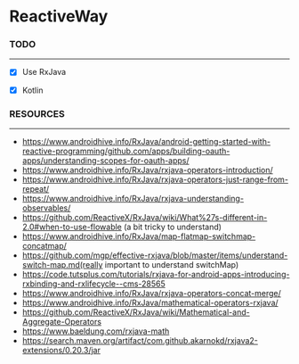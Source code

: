 # ReactiveWay

### **TODO**
_____________________________________________________________

- [X] Use RxJava
- [X] Kotlin


### **RESOURCES**
______________________________________________________________

* https://www.androidhive.info/RxJava/android-getting-started-with-reactive-programming/github.com/apps/building-oauth-apps/understanding-scopes-for-oauth-apps/
* https://www.androidhive.info/RxJava/rxjava-operators-introduction/
* https://www.androidhive.info/RxJava/rxjava-operators-just-range-from-repeat/
* https://www.androidhive.info/RxJava/rxjava-understanding-observables/
* https://github.com/ReactiveX/RxJava/wiki/What%27s-different-in-2.0#when-to-use-flowable (a bit tricky to understand)
* https://www.androidhive.info/RxJava/map-flatmap-switchmap-concatmap/
* https://github.com/mgp/effective-rxjava/blob/master/items/understand-switch-map.md(really important to understand switchMap)
* https://code.tutsplus.com/tutorials/rxjava-for-android-apps-introducing-rxbinding-and-rxlifecycle--cms-28565
* https://www.androidhive.info/RxJava/rxjava-operators-concat-merge/
* https://www.androidhive.info/RxJava/mathematical-operators-rxjava/
* https://github.com/ReactiveX/RxJava/wiki/Mathematical-and-Aggregate-Operators
* https://www.baeldung.com/rxjava-math
* https://search.maven.org/artifact/com.github.akarnokd/rxjava2-extensions/0.20.3/jar